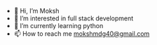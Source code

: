 - 👋 Hi, I’m Moksh
- 👀 I’m interested in full stack development
- 🌱 I’m currently learning python
- 📫 How to reach me mokshmdg40@gmail.com

<!---
Moksh-2502/Moksh-2502 is a ✨ special ✨ repository because its `README.md` (this file) appears on your GitHub profile.
You can click the Preview link to take a look at your changes.
--->
